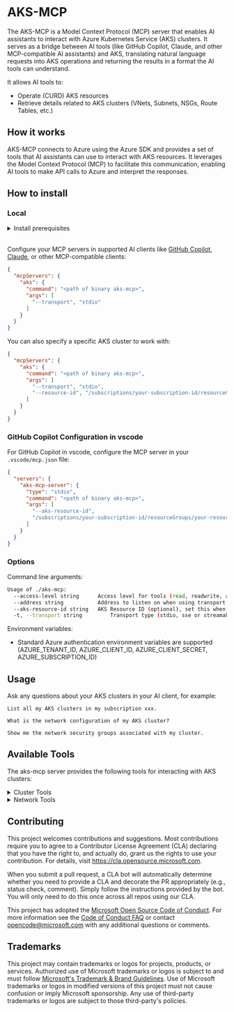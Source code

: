# AKS-MCP

The AKS-MCP is a Model Context Protocol (MCP) server that enables AI assistants to interact with Azure Kubernetes Service (AKS) clusters. It serves as a bridge between AI tools (like GitHub Copilot, Claude, and other MCP-compatible AI assistants) and AKS, translating natural language requests into AKS operations and returning the results in a format the AI tools can understand.

It allows AI tools to:

- Operate (CURD) AKS resources
- Retrieve details related to AKS clusters (VNets, Subnets, NSGs, Route Tables, etc.)

## How it works

AKS-MCP connects to Azure using the Azure SDK and provides a set of tools that AI assistants can use to interact with AKS resources. It leverages the Model Context Protocol (MCP) to facilitate this communication, enabling AI tools to make API calls to Azure and interpret the responses.

## How to install

### Local

<details>
<summary>Install prerequisites</summary>

1. Set up [Azure CLI](https://docs.microsoft.com/en-us/cli/azure/install-azure-cli) and authenticate
```bash
az login
```
</details>

<br/>

Configure your MCP servers in supported AI clients like [GitHub Copilot](https://github.com/features/copilot), [Claude](https://claude.ai/), or other MCP-compatible clients:

```json
{
  "mcpServers": {
    "aks": {
      "command": "<path of binary aks-mcp>",
      "args": [
        "--transport", "stdio"
      ]
    }
  }
}
```

You can also specify a specific AKS cluster to work with:

```json
{
  "mcpServers": {
    "aks": {
      "command": "<path of binary aks-mcp>",
      "args": [
        "--transport", "stdio",
        "--resource-id", "/subscriptions/your-subscription-id/resourceGroups/your-resource-group/providers/Microsoft.ContainerService/managedClusters/your-cluster-name"
      ]
    }
  }
}
```

### GitHub Copilot Configuration in vscode

For GitHub Copilot in vscode, configure the MCP server in your `.vscode/mcp.json` file:

```json
{
  "servers": {
    "aks-mcp-server": {
      "type": "stdio",
      "command": "<path of binary aks-mcp>",
      "args": [
        "--aks-resource-id",
        "/subscriptions/your-subscription-id/resourceGroups/your-resource-group/providers/Microsoft.ContainerService/managedClusters/your-cluster-name"
      ]
    }
  }
}
```

### Options

Command line arguments:

```sh
Usage of ./aks-mcp:
  --access-level string      Access level for tools (read, readwrite, admin) (default "read")
  --address string           Address to listen on when using transport SSE or streamable-http (default "localhost:8080")
  --aks-resource-id string   AKS Resource ID (optional), set this when using single cluster mode
  -t, --transport string         Transport type (stdio, sse or streamable-http) (default "stdio")
```

Environment variables:
- Standard Azure authentication environment variables are supported (AZURE_TENANT_ID, AZURE_CLIENT_ID, AZURE_CLIENT_SECRET, AZURE_SUBSCRIPTION_ID)

## Usage

Ask any questions about your AKS clusters in your AI client, for example:

```
List all my AKS clusters in my subscription xxx.

What is the network configuration of my AKS cluster?

Show me the network security groups associated with my cluster.
```

## Available Tools

The aks-mcp server provides the following tools for interacting with AKS clusters:

<details>
<summary>Cluster Tools</summary>

- `get_cluster_info`: Get detailed information about an AKS cluster
- `list_aks_clusters`: List all AKS clusters in a subscription and optional resource group
</details>

<details>
<summary>Network Tools</summary>

- `get_vnet_info`: Get information about the VNet used by the AKS cluster
- `get_subnet_info`: Get information about the subnets used by the AKS cluster
- `get_route_table_info`: Get information about the route tables used by the AKS cluster
- `get_nsg_info`: Get information about the network security groups used by the AKS cluster
</details>

## Contributing

This project welcomes contributions and suggestions.  Most contributions require you to agree to a
Contributor License Agreement (CLA) declaring that you have the right to, and actually do, grant us
the rights to use your contribution. For details, visit https://cla.opensource.microsoft.com.

When you submit a pull request, a CLA bot will automatically determine whether you need to provide
a CLA and decorate the PR appropriately (e.g., status check, comment). Simply follow the instructions
provided by the bot. You will only need to do this once across all repos using our CLA.

This project has adopted the [Microsoft Open Source Code of Conduct](https://opensource.microsoft.com/codeofconduct/).
For more information see the [Code of Conduct FAQ](https://opensource.microsoft.com/codeofconduct/faq/) or
contact [opencode@microsoft.com](mailto:opencode@microsoft.com) with any additional questions or comments.

## Trademarks

This project may contain trademarks or logos for projects, products, or services. Authorized use of Microsoft
trademarks or logos is subject to and must follow
[Microsoft's Trademark & Brand Guidelines](https://www.microsoft.com/en-us/legal/intellectualproperty/trademarks/usage/general).
Use of Microsoft trademarks or logos in modified versions of this project must not cause confusion or imply Microsoft sponsorship.
Any use of third-party trademarks or logos are subject to those third-party's policies.
